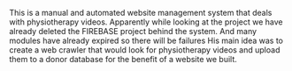 This is a manual and automated website management system that deals with physiotherapy videos.
Apparently while looking at the project we have already deleted the FIREBASE project behind the system.
And many modules have already expired so there will be failures
His main idea was to create a web crawler that would look for physiotherapy videos and upload them to a donor database for the benefit of a website we built.
